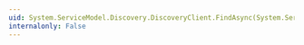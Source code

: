 ```yaml
---
uid: System.ServiceModel.Discovery.DiscoveryClient.FindAsync(System.ServiceModel.Discovery.FindCriteria)
internalonly: False
---
```

